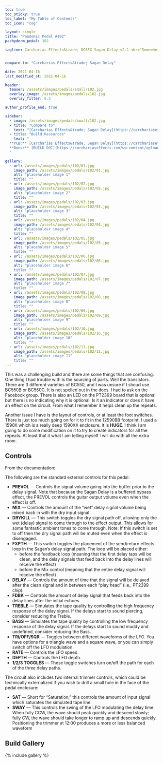 ```yaml
---
toc: true
toc_sticky: true
toc_label: "My Table of Contents"
toc_icon: "cog"

layout: single
title: "Pandemic Pedal #102"
pachyderm_pedal: 102

tagline: Carcharias Effects&trade; DC6FX Sagan Delay v2.1 <br>"Somewhere, something incredible is waiting to be known." - Carl Sagan


compare-to: "Carcharias Effects&trade; Sagan Delay"

date: 2021-04-16
last_modified_at: 2021-04-16

header:
  teaser: /assets/images/pedals/small/102.jpg
  overlay_image: /assets/images/pedals/102.jpg
  overlay_filter: 0.5

author_profile_end: true

sidebar:
  - image: /assets/images/pedals/small/102.jpg
  - title: "Compare to"
    text: "[Carcharias Effects&trade; Sagan Delay](https://carchariaseffects.com/product-page/dc6fx-sagan-delay-v2-1-pcb/)"
  - title: "Build Resources"
    text: "
  **PCB:** [Carcharias Effects&trade; Sagan Delay](https://carchariaseffects.com/product-page/dc6fx-sagan-delay-v2-1-pcb/)<br>
  **Docs:** [BUILD DOC](https://carchariaseffects.com/wp-content/uploads/2020/05/Sagan-Delay-V2.1-Build-Document-November-2019.pdf)
  "

gallery:
  - url: /assets/images/pedals/102/01.jpg
    image_path: /assets/images/pedals/102/01.jpg
    alt: "placeholder image 1"
    title: ""
  - url: /assets/images/pedals/102/02.jpg
    image_path: /assets/images/pedals/102/02.jpg
    alt: "placeholder image 2"
    title: ""
  - url: /assets/images/pedals/102/03.jpg
    image_path: /assets/images/pedals/102/03.jpg
    alt: "placeholder image 3"
    title: ""
  - url: /assets/images/pedals/102/04.jpg
    image_path: /assets/images/pedals/102/04.jpg
    alt: "placeholder image 4"
    title: ""
  - url: /assets/images/pedals/102/05.jpg
    image_path: /assets/images/pedals/102/05.jpg
    alt: "placeholder image 5"
    title: ""
  - url: /assets/images/pedals/102/06.jpg
    image_path: /assets/images/pedals/102/06.jpg
    alt: "placeholder image 6"
    title: ""
  - url: /assets/images/pedals/102/07.jpg
    image_path: /assets/images/pedals/102/07.jpg
    alt: "placeholder image 7"
    title: ""
  - url: /assets/images/pedals/102/08.jpg
    image_path: /assets/images/pedals/102/08.jpg
    alt: "placeholder image 8"
    title: ""
  - url: /assets/images/pedals/102/09.jpg
    image_path: /assets/images/pedals/102/09.jpg
    alt: "placeholder image 9"
    title: ""
  - url: /assets/images/pedals/102/10.jpg
    image_path: /assets/images/pedals/102/10.jpg
    alt: "placeholder image 10"
    title: ""
  - url: /assets/images/pedals/102/11.jpg
    image_path: /assets/images/pedals/102/11.jpg
    alt: "placeholder image 11"
    title: ""
---
```


This was a challenging build and there are some things that are confusing. One thing I had trouble with is the sourcing of parts. Well the transistors. There are 3 different varieties of BC550, and I was unsure if I shoud use BC550B or BC550C. It is not spelled out in the docs. I had to ask on the Facebook group. There is also an LED on the PT2399 board that is optional but there is no indicating why it is optional. Is it an indicator or does it have an effect on the circuit. From what I remember it helps clean up the repeats.

Another issue I have is the layout of controls, or at least the foot switches. There is just too much going on for it to fit in the 12590BB footprint. I used a 1590X which is a really deep 1590XX enclosure. It is **HUGE**. I think I am going to do some modification on it to try to create indicators for all the repeats. At least that it what I am telling myself I will do with all the extra room.

## Controls

From the documentation:

The following are the standard external controls for this pedal:

* **PREVOL** — Controls the signal volume going into the buffer prior to the delay signal. Note that because the Sagan Delay is a buffered bypass effect, the PREVOL controls the guitar output volume even when the effect is off.
* **MIX** — Controls the amount of the “wet” delay signal volume being mixed back in with the dry input signal.
* **DRYKILL** — This switch toggles the dry signal path off, allowing only the wet (delay) signal to come through to the effect output. This allows for some fantastic ambient tones to come through. Note: If this switch is set to off then the dry signal path will be muted even when the effect is disengaged.
* **FXPTH** — This switch toggles the placement of the send/return effects loop in the Sagan’s delay signal path. The loop will be placed either:
  * before the feedback loop (meaning that the first delay taps will be clean, and the delay signals that feed back into the delay lines will receive the effect) 
  * before the Mix control (meaning that the entire delay signal will receive the effect)
* **DELAY** — Controls the amount of time that the signal will be delayed after the clean signal and in between each “play head” (i.e., PT2399 chip).
* **FDBK** — Controls the amount of delay signal that feeds back into the delay lines after the initial echoes.
* **TREBLE** — Simulates the tape quality by controlling the high frequency response of the delay signal. If the delays start to sound piercing, consider reducing the Treble.
* **BASS** — Simulates the tape quality by controlling the low frequency response of the delay signal. If the delays start to sound muddy and undefined, consider reducing the Bass.
* **TRI/OFF/SQR** — Toggles between different waveforms of the LFO. You have options for a triangle wave and a square wave, or you can simply switch off the LFO modulation.
* **RATE** — Controls the LFO speed.
* **DEPTH** — Controls the LFO depth.
* **1/2/3 TOGGLES** — These toggle switches turn on/off the path for each of the three delay paths.

The circuit also includes two internal trimmer controls, which could be technically externalized if you wish to drill a small hole in the face of the pedal enclosure:

* **SAT** — Short for “Saturation,” this controls the amount of input signal which saturates the simulated tape line.
* **SWAY** — This controls the swing of the LFO modulating the delay time. When fully CCW, the wave should peak quickly and descend slowly; fully CW, the wave should take longer to ramp up and descends quickly. Positioning the trimmer at 12:00 produces a more or less balanced waveform

## Build Gallery ##

{% include gallery  %}
